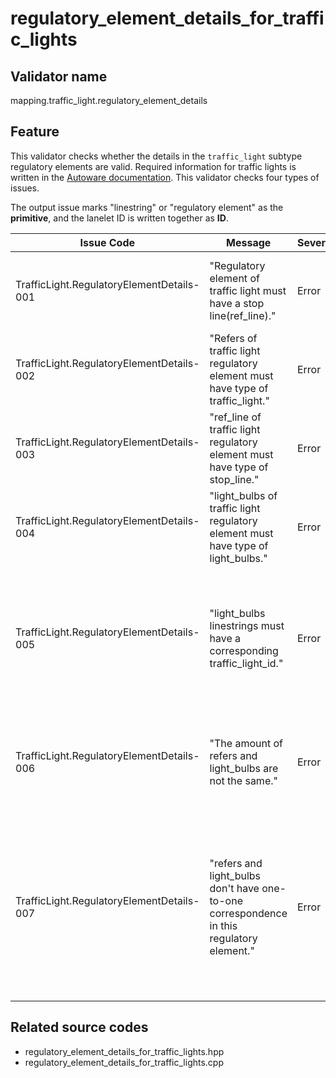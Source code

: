 # regulatory_element_details_for_traffic_lights

## Validator name

mapping.traffic_light.regulatory_element_details

## Feature

This validator checks whether the details in the `traffic_light` subtype regulatory elements are valid.
Required information for traffic lights is written in the [Autoware documentation](https://autowarefoundation.github.io/autoware-documentation/main/design/autoware-architecture/map/map-requirements/vector-map-requirements-overview/category_traffic_light/#vm-04-01-traffic-light-basics).
This validator checks four types of issues.

The output issue marks "linestring" or "regulatory element" as the **primitive**, and the lanelet ID is written together as **ID**.

| Issue Code                                | Message                                                                                   | Severity | Primitive          | Description                                                                                                                                                           | Approach                                                                                                                                                                                                                        |
| ----------------------------------------- | ----------------------------------------------------------------------------------------- | -------- | ------------------ | --------------------------------------------------------------------------------------------------------------------------------------------------------------------- | ------------------------------------------------------------------------------------------------------------------------------------------------------------------------------------------------------------------------------- |
| TrafficLight.RegulatoryElementDetails-001 | "Regulatory element of traffic light must have a stop line(ref_line)."                    | Error    | Regulatory Element | There is a `traffic_light` subtype regulatory element that has no `ref_line`s                                                                                         | Add `ref_line` to the regulatory element that refers to the id of the stop line linestring.                                                                                                                                     |
| TrafficLight.RegulatoryElementDetails-002 | "Refers of traffic light regulatory element must have type of traffic_light."             | Error    | Linestring         | There is a `traffic_light` subtype regulatory element whose `refers` is not a `traffic_light` type linestring.                                                        | Check that the `refers` in the regulatory element is a `traffic_light` type linestring.                                                                                                                                         |
| TrafficLight.RegulatoryElementDetails-003 | "ref_line of traffic light regulatory element must have type of stop_line."               | Error    | Linestring         | There is a `traffic_light` subtype regulatory element whose `ref_line` is not a `stop_line` type linestring.                                                          | Check that the `ref_line` in the regulatory element is a `stop_line` type linestring                                                                                                                                            |
| TrafficLight.RegulatoryElementDetails-004 | "light_bulbs of traffic light regulatory element must have type of light_bulbs."          | Error    | Linestring         | There is a `traffic_light` subtype regulatory element whose `light_bulbs` is not a `light_bulbs` type linestring.                                                     | Check that the `light_bulbs` in the regulatory element is a `light_bulbs` type linestring.                                                                                                                                      |
| TrafficLight.RegulatoryElementDetails-005 | "light_bulbs linestrings must have a corresponding traffic_light_id."                     | Error    | Linestring         | The referring `light_bulbs` linestring doesn't have a `traffic_light_id`. This issue may occur in conjunction with TrafficLight.RegulatoryElementDetails-007.         | Add a `traffic_light_id` attribute to the `light_bulbs` linestring. The value should be the ID of the `traffic_light` linestring paired with this `light_bulbs` linestring.                                                     |
| TrafficLight.RegulatoryElementDetails-006 | "The amount of refers and light_bulbs are not the same."                                  | Error    | Regulatory Element | The amount of `refers` and `light_bulbs` are not the same while they should be.                                                                                       | Check that all expected pairs of `traffic_light` and `light_bulbs` linestrings are referred by this regulatory element.                                                                                                         |
| TrafficLight.RegulatoryElementDetails-007 | "refers and light_bulbs don't have one-to-one correspondence in this regulatory element." | Error    | Regulatory Element | The `refers` and `light_bulbs` referred by a `traffic_light` regulatory element should be a group of one-to-one correspondence, while this regulatory element is not. | Check that all expected pairs of `traffic_light` and `light_bulbs` linestrings are referred by this regulatory element, and check that each `light_bulbs` linestring is referring to the correct `traffic_light` linestring ID. |

## Related source codes

- regulatory_element_details_for_traffic_lights.hpp
- regulatory_element_details_for_traffic_lights.cpp

